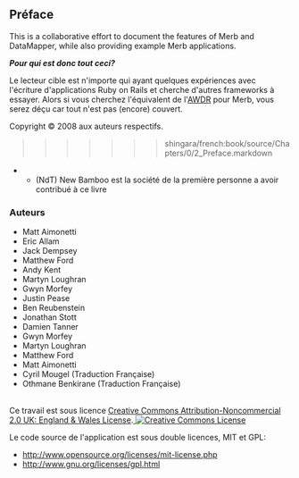 ## Préface

This is a collaborative effort to document the features of Merb and DataMapper, 
while also providing example Merb applications.  

___Pour qui est donc tout ceci?___

Le lecteur cible est n'importe qui ayant quelques expériences avec l'écriture d'applications Ruby on Rails et cherche d'autres frameworks à essayer. Alors si vous cherchez l'équivalent de l'[AWDR](http://www.pragprog.com/titles/rails3) pour Merb, vous serez déçu car tout n'est pas (encore) couvert.

Copyright &copy; 2008 aux auteurs respectifs.
>>>>>>> shingara/french:book/source/Chapters/0/2_Preface.markdown

* * (NdT) New Bamboo est la société de la première personne a avoir contribué à ce livre

### Auteurs

* Matt Aimonetti
* Eric Allam
* Jack Dempsey
* Matthew Ford
* Andy Kent
* Martyn Loughran
* Gwyn Morfey
* Justin Pease
* Ben Reubenstein
* Jonathan Stott
* Damien Tanner
* Gwyn Morfey
* Martyn Loughran
* Matthew Ford
* Matt Aimonetti
* Cyril Mougel (Traduction Française)
* Othmane Benkirane (Traduction Française)


<br />
Ce travail est sous licence <a rel="license" href="http://creativecommons.org/licenses/by-nc/2.0/uk/">Creative Commons Attribution-Noncommercial 2.0 UK: England & Wales License</a>.<a rel="license" href="http://creativecommons.org/licenses/by-nc/2.0/uk/">

<img alt="Creative Commons License" style="border-width:0" src="http://i.creativecommons.org/l/by-nc/2.0/uk/88x31.png" />
</a>

Le code source de l'application est sous double licences, MIT et GPL:

* http://www.opensource.org/licenses/mit-license.php
* http://www.gnu.org/licenses/gpl.html



